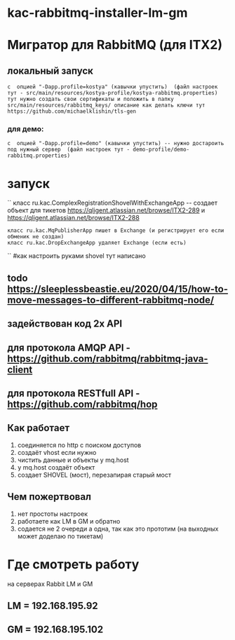 # kac-rabbitmq-installer-lm-gm

# Мигратор для RabbitMQ (для ITX2)

## локальный запуск
``
    с  опцией "-Dapp.profile=kostya" (кавычки упустить) 
    (файл настроек тут - src/main/resources/kostya-profile/kostya-rabbitmq.properties)
    тут нужно создать свои сертификаты и положить в папку src/main/resources/rabbitmq_keys/
    описание как делать ключи тут https://github.com/michaelklishin/tls-gen
``
### для демо:
``
    с  опцией "-Dapp.profile=demo" (кавычки упустить) -- нужно достароить под нужный сервер 
    (файл настроек тут - demo-profile/demo-rabbitmq.properties)
``
# запуск
``
    класс ru.kac.ComplexRegistrationShovelWithExchangeApp -- создает объект для тикетов
    https://qligent.atlassian.net/browse/ITX2-289
    и 
    https://qligent.atlassian.net/browse/ITX2-288
    
    класс ru.kac.MqPublisherApp пишет в Exchange (и регистрирует его если обменик не создан)
    класс ru.kac.DropExchangeApp удаляет Exchange (если есть)
``
#как настроить руками shovel тут написано 
## todo https://sleeplessbeastie.eu/2020/04/15/how-to-move-messages-to-different-rabbitmq-node/ 

## задействован код 2х API 
## для протокола AMQP API - https://github.com/rabbitmq/rabbitmq-java-client
## для протокола RESTfull API - https://github.com/rabbitmq/hop


## Как работает
1. соединяется по http с поиском доступов
2. создаёт vhost если нужно
3. чистить данные и объекты у mq.host 
4. у mq.host создаёт объект
5. создает SHOVEL (мост), перезапирая старый мост

## Чем пожертвовал
1. нет простоты настроек
2. работаете как LM в GM и обратно
3. содается не 2 очереди а одна, так как это прототим (на выходных может доделаю по тикетам)

# Где смотреть работу 
на серверах Rabbit LM и GM
## LM = 192.168.195.92 
## GM =  192.168.195.102
